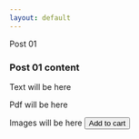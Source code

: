 ```yaml
---
layout: default
---
```

Post 01

### Post 01 content

Text will be here

Pdf will be here

Images will be here
<button class="snipcart-add-item"
  data-item-id="1"
  data-item-price="1"
  data-item-file-guid="ff4eef2b-8c2b-4481-8886-fe2fd7df69e4"
  data-item-description="High-quality replica of The Starry Night by the Dutch post-impressionist painter Vincent van Gogh."
  data-item-image="/assets/images/starry-night.jpg"
  data-item-name="Document">
  Add to cart
</button>
